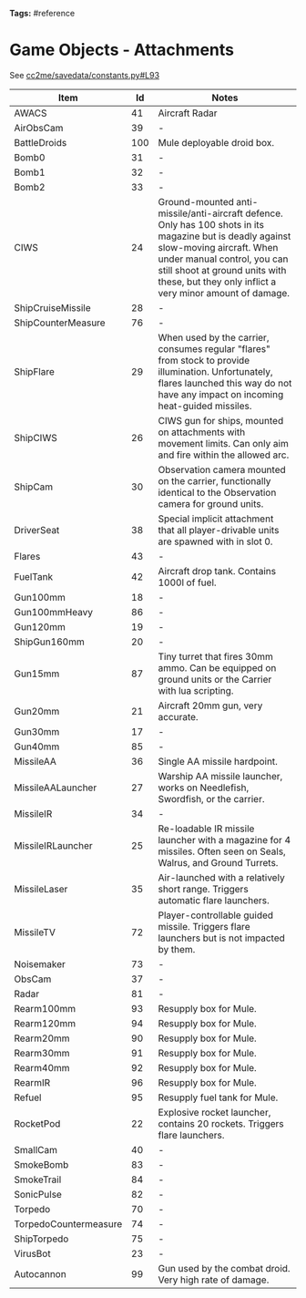 
**Tags:** #reference
# Game Objects - Attachments

See [cc2me/savedata/constants.py#L93](https://github.com/cc2modteam/cc2me/blob/master/cc2me/savedata/constants.py#L93)

| Item | Id | Notes |
|------|----|-------|
| AWACS | 41 | Aircraft Radar |
| AirObsCam | 39 | - |
| BattleDroids | 100 | Mule deployable droid box. |
| Bomb0 | 31 | - |
| Bomb1 | 32 | - |
| Bomb2 | 33 | - |
| CIWS | 24 | Ground-mounted anti-missile/anti-aircraft defence. Only has 100 shots in its magazine but is deadly against slow-moving aircraft. When under manual control, you can still shoot at ground units with these, but they only inflict a very minor amount of damage. |
| ShipCruiseMissile | 28 | - |
| ShipCounterMeasure | 76 | - |
| ShipFlare | 29 | When used by the carrier, consumes regular "flares" from stock to provide illumination. Unfortunately, flares launched this way do not have any impact on incoming heat-guided missiles. |
| ShipCIWS | 26 | CIWS gun for ships, mounted on attachments with movement limits. Can only aim and fire within the allowed arc. |
| ShipCam | 30 | Observation camera mounted on the carrier, functionally identical to the Observation camera for ground units. |
| DriverSeat | 38 | Special implicit attachment that all player-drivable units are spawned with in slot 0. |
| Flares | 43 | - |
| FuelTank | 42 | Aircraft drop tank. Contains 1000l of fuel. |
| Gun100mm | 18 | - |
| Gun100mmHeavy | 86 | - |
| Gun120mm | 19 | - |
| ShipGun160mm | 20 | - |
| Gun15mm | 87 | Tiny turret that fires 30mm ammo. Can be equipped on ground units or the Carrier with lua scripting. |
| Gun20mm | 21 | Aircraft 20mm gun, very accurate. |
| Gun30mm | 17 | - |
| Gun40mm | 85 | - |
| MissileAA | 36 | Single AA missile hardpoint. |
| MissileAALauncher | 27 | Warship AA missile launcher, works on Needlefish, Swordfish, or the carrier. |
| MissileIR | 34 | - |
| MissileIRLauncher | 25 | Re-loadable IR missile launcher with a magazine for 4 missiles. Often seen on Seals, Walrus, and Ground Turrets. |
| MissileLaser | 35 | Air-launched with a relatively short range. Triggers automatic flare launchers. |
| MissileTV | 72 | Player-controllable guided missile. Triggers flare launchers but is not impacted by them. |
| Noisemaker | 73 | - |
| ObsCam | 37 | - |
| Radar | 81 | - |
| Rearm100mm | 93 | Resupply box for Mule. |
| Rearm120mm | 94 | Resupply box for Mule. |
| Rearm20mm | 90 | Resupply box for Mule. |
| Rearm30mm | 91 | Resupply box for Mule. |
| Rearm40mm | 92 | Resupply box for Mule. |
| RearmIR | 96 | Resupply box for Mule. |
| Refuel | 95 | Resupply fuel tank for Mule. |
| RocketPod | 22 | Explosive rocket launcher, contains 20 rockets. Triggers flare launchers. |
| SmallCam | 40 | - |
| SmokeBomb | 83 | - |
| SmokeTrail | 84 | - |
| SonicPulse | 82 | - |
| Torpedo | 70 | - |
| TorpedoCountermeasure | 74 | - |
| ShipTorpedo | 75 | - |
| VirusBot | 23 | - |
| Autocannon | 99 | Gun used by the combat droid. Very high rate of damage. |
